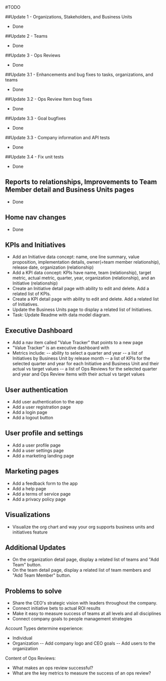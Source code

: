 #TODO

##Update 1 - Organizations, Stakeholders, and Business Units 
- Done

##Update 2 - Teams
- Done

##Update 3 - Ops Reviews
- Done 

##Update 3.1 - Enhancements and bug fixes to tasks, organizations, and teams  
- Done

##Update 3.2 - Ops Review Item bug fixes 
- Done

##Update 3.3 - Goal bugfixes 
- Done

##Update 3.3 - Company information and API tests
- Done

##Update 3.4 - Fix unit tests
- Done

## Reports to relationships, Improvements to Team Member detail and Business Units pages 
- Done

## Home nav changes 
- Done  

## KPIs and Initiatives 
- Add an Initiative data concept: name, one line summary, value proposition, implementation details, owner(=team member relationship), release date, organization (relationship) 
- Add a KPI data concept: KPIs have name, team (relationship), target metric, actual metric, quarter, year, organization (relationship), and an Initiative (relationship)
- Create an Initiative detail page with ability to edit and delete.  Add a related list of KPIs. 
- Create a KPI detail page with ability to edit and delete. Add a related list of Initiatives. 
- Update the Business Units page to display a related list of Initiatives. 
- Task: Update Readme with data model diagram.           

## Executive Dashboard 
- Add a nav item called "Value Tracker" that points to a new page 
- "Value Tracker" is an executive dashboard with 
- Metrics include: 
-- ability to select a quarter and year 
-- a list of Initiatives by Business Unit by release month 
-- a list of KPIs for the selected quarter and year for each Initiative and Business Unit and their actual vs target values 
-- a list of Ops Reviews for the selected quarter and year and Ops Review Items with their actual vs target values  

## User authentication
- Add user authentication to the app
- Add a user registration page
- Add a login page
- Add a logout button

## User profile and settings
- Add a user profile page   
- Add a user settings page
- Add a marketing landing page 

## Marketing pages
- Add a feedback form to the app
- Add a help page
- Add a terms of service page
- Add a privacy policy page 

## Visualizations
- Visualize the org chart and way your org supports business units and initiatives feature 

## Additional Updates
- On the organization detail page, display a related list of teams and "Add Team" button. 
- On the team detail page, display a related list of team members and "Add Team Member" button.  

## Problems to solve 
- Share the CEO's strategic vision with leaders throughout the company. 
- Connect initiative bets to actual ROI results 
- Make it easy to measure success of teams at all levels and all disciplines 
- Connect company goals to people management strategies 

Account Types determine experience:
- Individual 
- Organization
    -- Add company logo and CEO goals
    -- Add users to the organization 

Content of Ops Reviews:
- What makes an ops review successful? 
- What are the key metrics to measure the success of an ops review? 


